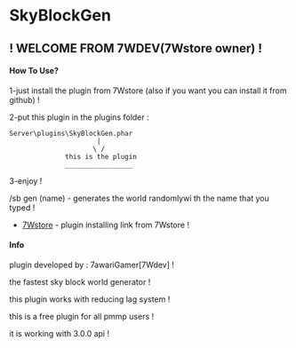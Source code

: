 

# SkyBlockGen
## ! WELCOME FROM 7WDEV(7Wstore owner) !

#### How To Use?
1-just install the plugin from 7Wstore (also if you want you can install it from github) !

2-put this plugin in the plugins folder :
```
Server\plugins\SkyBlockGen.phar
                      |
                     \ /
              this is the plugin
              _________________
```
3-enjoy !

/sb gen (name) - generates the world randomlywi th the name that you typed !





* [7Wstore](#) - plugin installing link from 7Wstore !


#### Info
plugin developed by : 7awariGamer[7Wdev] !

the fastest sky block world generator !

this plugin works with reducing lag system !

this is a free plugin for all pmmp users !

it is working with 3.0.0 api !
